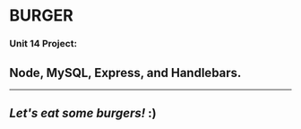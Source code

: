 # BURGER

### __Unit 14 Project:__
##  Node, MySQL, Express, and Handlebars.
-----

##  _Let's eat some burgers!_ :)